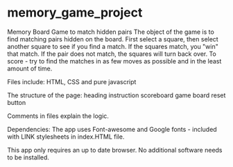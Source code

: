 # memory_game_project
Memory Board Game to match hidden pairs
The object of the game is to find matching pairs hidden on the board.  First select a square, then select another square to see if you find a match.  If the squares match, you "win" that match.  If the pair does not match, the squares will turn back over.  To score - try to find the matches in as few moves as possible and in the least amount of time.

Files include: HTML, CSS and pure javascript

The structure of the page:
  heading
  instruction
  scoreboard
  game board
  reset button

Comments in files explain the logic.

Dependencies:
  The app uses Font-awesome and Google fonts - included with LINK stylesheets in index.HTML file.

  This app only requires an up to date browser.  No additional software needs to be installed.
